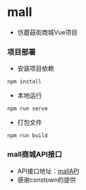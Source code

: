 # mall
* 仿蘑菇街商城Vue项目

### 项目部署
* 安装项目依赖
```
npm install
```
* 本地运行
```
npm run serve
```
* 打包文件
```
npm run build
```

### mall商城API接口
* API接口地址：[mallAPI](https://github.com/constown/mallAPI)
* 感谢constown的提供